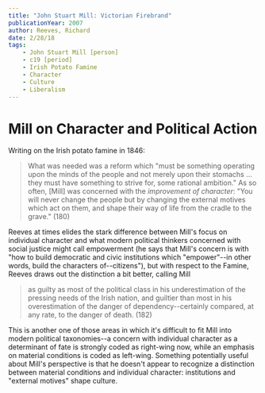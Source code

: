 ```yaml
---
title: "John Stuart Mill: Victorian Firebrand"
publicationYear: 2007
author: Reeves, Richard
date: 2/28/18
tags: 
    - John Stuart Mill [person]
    - c19 [period]
    - Irish Potato Famine
    - Character
    - Culture
    - Liberalism
---
```


# Mill on Character and Political Action

Writing on the Irish potato famine in 1846:

> What was needed was a reform which "must be something operating upon the minds of the people and not merely upon their stomachs ... they must have something to strive for, some rational ambition." As so often, [Mill] was concerned with the _improvement of character_: "You will never change the people but by changing the external motives which act on them, and shape their way of life from the cradle to the grave." (180)

Reeves at times elides the stark difference between Mill's focus on individual character and what modern political thinkers concerned with social justice might call empowerment (he says that Mill's concern is with "how to build democratic and civic institutions which "empower"--in other words, build the characters of--citizens"), but with respect to the Famine, Reeves draws out the distinction a bit better, calling Mill

> as guilty as most of the political class in his underestimation of the pressing needs of the Irish nation, and guiltier than most in his overestimation of the danger of dependency--certainly compared, at any rate, to the danger of death. (182)

This is another one of those areas in which it's difficult to fit Mill into modern political taxonomies--a concern with individual character as a determinant of fate is strongly coded as right-wing now, while an emphasis on material conditions is coded as left-wing. Something potentially useful about Mill's perspective is that he doesn't appear to recognize a distinction between material conditions and individual character: institutions and "external motives" shape culture.
